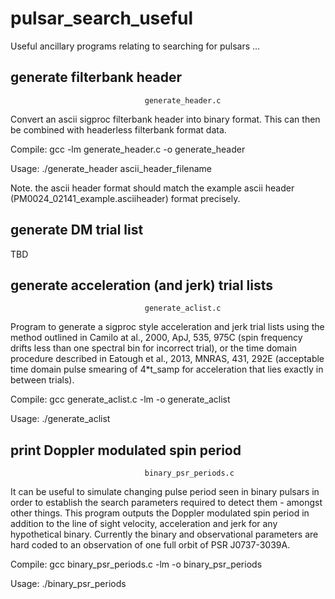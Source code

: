 # pulsar_search_useful
Useful ancillary programs relating to searching for pulsars ...

## generate filterbank header

                                  generate_header.c

Convert an ascii sigproc filterbank header into binary format. This can then be combined
with headerless filterbank format data. 

Compile: gcc -lm generate_header.c -o generate_header

Usage: ./generate_header ascii_header_filename

Note. the ascii header format should match the example ascii header (PM0024_02141_example.asciiheader) format precisely.

## generate DM trial list

TBD

## generate acceleration (and jerk) trial lists
                                  
                                  generate_aclist.c

Program to generate a sigproc style acceleration and jerk trial lists using the method outlined in Camilo at al., 2000, ApJ, 535, 975C (spin frequency drifts less than one spectral bin for incorrect trial), or the time domain procedure described in Eatough et al., 2013, MNRAS, 431, 292E (acceptable time domain pulse smearing of 4*t_samp for acceleration that lies exactly in between trials).

Compile:  gcc generate_aclist.c -lm -o generate_aclist

Usage: ./generate_aclist

## print Doppler modulated spin period

                                  binary_psr_periods.c

It can be useful to simulate changing pulse period seen in binary pulsars in order to establish the search parameters required to detect them - amongst other things. This program outputs the Doppler modulated spin period in addition to the line of sight velocity, acceleration and jerk for any hypothetical binary.  Currently the binary and observational parameters are hard coded to an observation of one full orbit of PSR J0737-3039A. 

Compile: gcc binary_psr_periods.c -lm -o binary_psr_periods

Usage: ./binary_psr_periods

